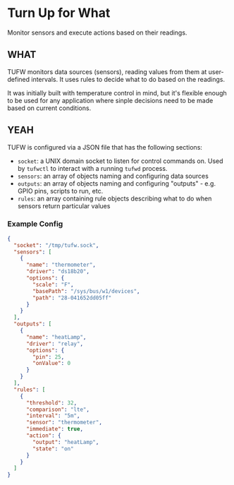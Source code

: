 # Turn Up for What

Monitor sensors and execute actions based on their readings.

## WHAT

TUFW monitors data sources (sensors), reading values from them at user-defined intervals. It uses rules to decide what
to do based on the readings.

It was initially built with temperature control in mind, but it's flexible enough to be used for any application where
sinple decisions need to be made based on current conditions.

## YEAH

TUFW is configured via a JSON file that has the following sections:


+ `socket`: a UNIX domain socket to listen for control commands on. Used by `tufwctl` to interact with a running `tufwd` process.
+ `sensors`: an array of objects naming and configuring data sources
+ `outputs`: an array of objects naming and configuring "outputs" - e.g. GPIO pins, scripts to run, etc.
+ `rules`: an array containing rule objects describing what to do when sensors return particular values

### Example Config

```json
{
  "socket": "/tmp/tufw.sock",
  "sensors": [
    {
      "name": "thermometer",
      "driver": "ds18b20",
      "options": {
        "scale": "F",
        "basePath": "/sys/bus/w1/devices",
        "path": "28-041652dd05ff"
      }
    }
  ],
  "outputs": [
    {
      "name": "heatLamp",
      "driver": "relay",
      "options": {
        "pin": 25,
        "onValue": 0
      }
    }
  ],
  "rules": [
    {
      "threshold": 32,
      "comparison": "lte",
      "interval": "5m",
      "sensor": "thermometer",
      "immediate": true,
      "action": {
        "output": "heatLamp",
        "state": "on"
      }
    }
  ]
}
```